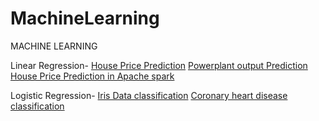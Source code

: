# MachineLearning

MACHINE LEARNING

Linear Regression-
[House Price Prediction](https://github.com/rohankavari/MachineLearning/blob/main/Linear_regression.ipynb)
[Powerplant output Prediction](https://github.com/rohankavari/MachineLearning/blob/main/Energy_Prediction_of_Power_plant.ipynb)
[House Price Prediction in Apache spark](https://github.com/rohankavari/MachineLearning/blob/main/spark_Linear_regression.ipynb)

Logistic Regression-
[Iris Data classification](https://github.com/rohankavari/MachineLearning/blob/main/Logistic_Regression_balanced.ipynb)
[Coronary heart disease classification](https://github.com/rohankavari/MachineLearning/blob/main/Logistic_Regression_imbalanced.ipynb)
